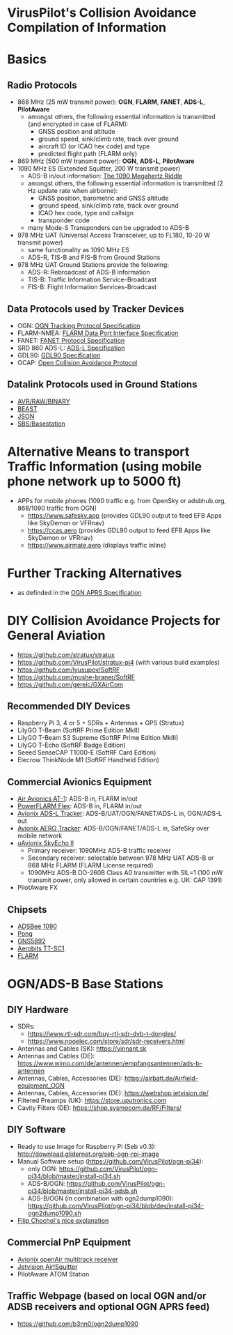 # VirusPilot's Collision Avoidance Compilation of Information
# Basics
## Radio Protocols
- 868 MHz (25 mW transmit power): **OGN**, **FLARM**, **FANET**, **ADS-L**, **PilotAware**
  - amongst others, the following essential information is transmitted (and encrypted in case of FLARM):
    - GNSS position and altitude
    - ground speed, sink/climb rate, track over ground
    - aircraft ID (or ICAO hex code) and type
    - predicted flight path (FLARM only)
- 869 MHz (500 mW transmit power): **OGN**, **ADS-L**, **PilotAware**
- 1090 MHz ES (Extended Squitter, 200 W transmit power)
  - ADS-B in/out information: [The 1090 Megahertz Riddle](https://mode-s.org/1090mhz)
  - amongst others, the following essential information is transmitted (2 Hz update rate when airborne):
    - GNSS position, barometric and GNSS altitude
    - ground speed, sink/climb rate, track over ground
    - ICAO hex code, type and callsign
    - transponder code
  - many Mode-S Transponders can be upgraded to ADS-B
- 978 MHz UAT (Universal Access Transceiver, up to FL180, 10-20 W transmit power)
  - same functionality as 1090 MHz ES
  - ADS-R, TIS-B and FIS-B from Ground Stations
- 978 MHz UAT Ground Stations provide the following:
  - ADS-R: Rebroadcast of ADS-B information
  - TIS-B: Traffic Information Service–Broadcast
  - FIS-B: Flight Information Services-Broadcast
## Data Protocols used by Tracker Devices
- OGN: [OGN Tracking Protocol Specification](http://wiki.glidernet.org/ogn-tracking-protocol)
- FLARM-NMEA: [FLARM Data Port Interface Specification](https://www.flarm.com/wp-content/uploads/2025/05/FTD-012-Data-Port-Interface-Control-Document-ICD-7.21.pdf)
- FANET: [FANET Protocol Specification](https://github.com/3s1d/fanet-stm32/blob/master/Src/fanet/radio/protocol.txt)
- SRD 860 ADS-L: [ADS-L Specification](https://www.easa.europa.eu/en/downloads/137503/en&ved=2ahUKEwjZ7s-Dt8ONAxVGnf0HHe__GKwQFnoECBoQAQ&usg=AOvVaw2E8m3UcifYigBUuZ0SVv-x)
- GDL90: [GDL90 Specification](https://www.faa.gov/sites/faa.gov/files/air_traffic/technology/adsb/archival/GDL90_Public_ICD_RevA.PDF)
- OCAP: [Open Collision Avoidance Protocol](https://www.project-ocap.net)
## Datalink Protocols used in Ground Stations
- [AVR/RAW/BINARY](https://github.com/firestuff/adsb-tools/blob/master/protocols/raw.md)
- [BEAST](https://github.com/firestuff/adsb-tools/blob/master/protocols/beast.md)
- [JSON](https://github.com/firestuff/adsb-tools/blob/master/protocols/json.md)
- [SBS/Basestation](http://woodair.net/sbs/article/barebones42_socket_data.htm)
# Alternative Means to transport Traffic Information (using mobile phone network up to 5000 ft)
- APPs for mobile phones (1090 traffic e.g. from OpenSky or adsbhub.org, 868/1090 traffic from OGN)
  - https://www.safesky.app (provides GDL90 output to feed EFB Apps like SkyDemon or VFRnav)
  - https://ccas.aero (provides GDL90 output to feed EFB Apps like SkyDemon or VFRnav)
  - https://www.airmate.aero (displays traffic inline)
# Further Tracking Alternatives
- as definded in the [OGN APRS Specification](https://github.com/glidernet/ogn-aprs-protocol/blob/067bdeb956bf414db3674841512c8e8a6a4d6c82/aprsmsgs.txt#L55/)
# DIY Collision Avoidance Projects for General Aviation
- https://github.com/stratux/stratux
- https://github.com/VirusPilot/stratux-pi4 (with various build examples)
- https://github.com/lyusupov/SoftRF
- https://github.com/moshe-braner/SoftRF
- https://github.com/gereic/GXAirCom
## Recommended DIY Devices
- Raspberry Pi 3, 4 or 5 + SDRs + Antennas + GPS (Stratux)
- LilyGO T-Beam (SoftRF Prime Edition MkII)
- LilyGO T-Beam S3 Supreme (SoftRF Prime Edition MkIII)
- LilyGO T-Echo (SoftRF Badge Edition)
- Seeed SenseCAP T1000-E (SoftRF Card Edition)
- Elecrow ThinkNode M1 (SoftRF Handheld Edition)
## Commercial Avionics Equipment
- [Air Avionics AT-1](https://www.air-avionics.com/?page_id=653&lang=de/): ADS-B in, FLARM in/out
- [PowerFLARM Flex](https://www.flarm.com/de/allgemeine-luftfahrt/powerflarm-flex/): ADS-B in, FLARM in/out
- [Avionix ADS-L Tracker](https://www.avionix-shop.eu/product/17946648/ads-l-tracker/): ADS-B/UAT/OGN/FANET/ADS-L in, OGN/ADS-L out
- [Avionix AERO Tracker](https://www.avionix-shop.eu/product/14989526/aero-tracker/): ADS-B/OGN/FANET/ADS-L in, SafeSky over mobile network
- [uAvionix SkyEcho II](https://uavionix.com/products/skyecho/)
  - Primary receiver:  1090MHz ADS-B traffic receiver
  - Secondary receiver: selectable between 978 MHz UAT ADS-B or 868 MHz FLARM (FLARM License required)
  - 1090MHz ADS-B DO-260B Class A0 transmitter with SIL=1 (100 mW transmit power, only allowed in certain countries e.g. UK: CAP 1391)
- PilotAware FX
## Chipsets
- [ADSBee 1090](https://pantsforbirds.com/adsbee-1090/)
- [Pong](https://pongradio.com/)
- [GNS5892](https://www.gns-electronics.de/product/gns-5892r-low-power-low-cost-ads-b-modul/)
- [Aerobits TT-SC1](https://www.aerobits.pl/product/tt-sc1/)
- [FLARM](https://www.flarm.com/de/integration/)
# OGN/ADS-B Base Stations
## DIY Hardware
- SDRs:
  - https://www.rtl-sdr.com/buy-rtl-sdr-dvb-t-dongles/
  - https://www.nooelec.com/store/sdr/sdr-receivers.html
- Antennas and Cables (SK): https://vinnant.sk
- Antennas and Cables (DE): https://www.wimo.com/de/antennen/empfangsantennen/ads-b-antennen
- Antennas, Cables, Accessories (DE): https://airbatt.de/Airfield-equipment_OGN
- Antennas, Cables, Accessories (DE): https://webshop.jetvision.de/
- Filtered Preamps (UK): https://store.uputronics.com
- Cavity Filters (DE): https://shop.sysmocom.de/RF/Filters/
## DIY Software
- Ready to use Image for Raspberry Pi (Seb v0.3): http://download.glidernet.org/seb-ogn-rpi-image
- Manual Software setup (https://github.com/VirusPilot/ogn-pi34):
  - only OGN: https://github.com/VirusPilot/ogn-pi34/blob/master/install-pi34.sh
  - ADS-B/OGN: https://github.com/VirusPilot/ogn-pi34/blob/master/install-pi34-adsb.sh
  - ADS-B/OGN (in combination with ogn2dump1090): https://github.com/VirusPilot/ogn-pi34/blob/dev/install-pi34-ogn2dump1090.sh
- [Filip Chochol's nice explanation](https://chochol.io/en/hardware/ogn-receiver-installation-and-configuration-on-raspberry-pi/)
## Commercial PnP Equipment
- [Avionix openAir multitrack receiver](https://www.avionix-shop.eu/product/14982358/openair-multitrack-receiver)
- [Jetvision Air!Squitter](https://airsquitter.com)
- PilotAware ATOM Station
## Traffic Webpage (based on local OGN and/or ADSB receivers and optional OGN APRS feed)
- https://github.com/b3nn0/ogn2dump1090
